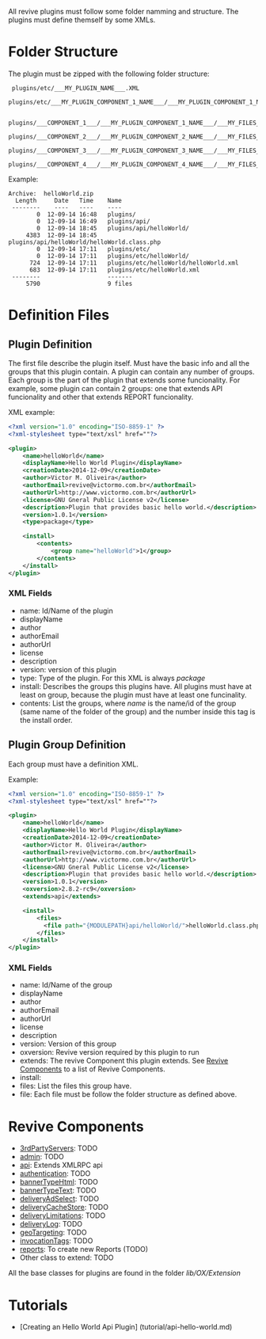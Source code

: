 All revive plugins must follow some folder namming and structure. The plugins must define themself by some XMLs.

# Folder Structure

The plugin must be zipped with the following folder structure:

```Shell
 plugins/etc/___MY_PLUGIN_NAME___.XML
 plugins/etc/___MY_PLUGIN_COMPONENT_1_NAME___/___MY_PLUGIN_COMPONENT_1_NAME___.XML

 plugins/___COMPONENT_1___/___MY_PLUGIN_COMPONENT_1_NAME___/___MY_FILES_1___
 plugins/___COMPONENT_2___/___MY_PLUGIN_COMPONENT_2_NAME___/___MY_FILES_2___
 plugins/___COMPONENT_3___/___MY_PLUGIN_COMPONENT_3_NAME___/___MY_FILES_3___
 plugins/___COMPONENT_4___/___MY_PLUGIN_COMPONENT_4_NAME___/___MY_FILES_4___
```

Example:

```
Archive:  helloWorld.zip
  Length     Date   Time    Name
 --------    ----   ----    ----
        0  12-09-14 16:48   plugins/
        0  12-09-14 16:49   plugins/api/
        0  12-09-14 18:45   plugins/api/helloWorld/
     4383  12-09-14 18:45   plugins/api/helloWorld/helloWorld.class.php
        0  12-09-14 17:11   plugins/etc/
        0  12-09-14 17:11   plugins/etc/helloWorld/
      724  12-09-14 17:11   plugins/etc/helloWorld/helloWorld.xml
      683  12-09-14 17:11   plugins/etc/helloWorld.xml
 --------                   -------
     5790                   9 files
```

# Definition Files

## Plugin Definition

The first file describe the plugin itself. Must have the basic info and all the groups that this plugin contain.
A plugin can contain any number of groups. Each group is the part of the plugin that extends some funcionality. For example, some plugin can contain 2 groups: one that extends API funcionality and other that extends REPORT funcionality.

XML example:

```XML
<?xml version="1.0" encoding="ISO-8859-1" ?>
<?xml-stylesheet type="text/xsl" href=""?>

<plugin>
    <name>helloWorld</name>
    <displayName>Hello World Plugin</displayName>
    <creationDate>2014-12-09</creationDate>
    <author>Victor M. Oliveira</author>
    <authorEmail>revive@victormo.com.br</authorEmail>
    <authorUrl>http://www.victormo.com.br</authorUrl>
    <license>GNU Gneral Public License v2</license>
    <description>Plugin that provides basic hello world.</description>
    <version>1.0.1</version>
    <type>package</type>

    <install>
        <contents>
            <group name="helloWorld">1</group>
        </contents>
    </install>
</plugin>
```

### XML Fields

* name: Id/Name of the plugin
* displayName
* author
* authorEmail
* authorUrl
* license
* description
* version: version of this plugin
* type: Type of the plugin. For this XML is always *package*
* install: Describes the groups this plugins have. All plugins must have at least on group, because the plugin must have at least one funcinality.
* contents: List the groups, where *name* is the name/id of the group (same name of the folder of the group) and the number inside this tag is the install order.

## Plugin Group Definition

Each group must have a definition XML.

Example:

```XML
<?xml version="1.0" encoding="ISO-8859-1" ?>
<?xml-stylesheet type="text/xsl" href=""?>

<plugin>
    <name>helloWorld</name>
    <displayName>Hello World Plugin</displayName>
    <creationDate>2014-12-09</creationDate>
    <author>Victor M. Oliveira</author>
    <authorEmail>revive@victormo.com.br</authorEmail>
    <authorUrl>http://www.victormo.com.br</authorUrl>
    <license>GNU Gneral Public License v2</license>
    <description>Plugin that provides basic hello world.</description>
    <version>1.0.1</version>
    <oxversion>2.8.2-rc9</oxversion>
    <extends>api</extends>

    <install>
        <files>
          <file path="{MODULEPATH}api/helloWorld/">helloWorld.class.php</file>
        </files>
    </install>
</plugin>
```

### XML Fields

* name: Id/Name of the group
* displayName
* author
* authorEmail
* authorUrl
* license
* description
* version: Version of this group
* oxversion: Revive version required by this plugin to run
* extends: The revive Component this plugin extends. See [Revive Components](#revive-components) to a list of Revive Components.
* install: 
* files: List the files this group have.
* file: Each file must be follow the folder structure as defined above.


# Revive Components

* [3rdPartyServers](): TODO
* [admin](): TODO
* [api](components/api-component.md): Extends XMLRPC api
* [authentication](): TODO
* [bannerTypeHtml](): TODO
* [bannerTypeText](): TODO
* [deliveryAdSelect](): TODO
* [deliveryCacheStore](): TODO
* [deliveryLimitations](): TODO
* [deliveryLog](): TODO
* [geoTargeting](): TODO
* [invocationTags](): TODO
* [reports](): To create new Reports (TODO)
* Other class to extend: TODO

All the base classes for plugins are found in the folder *lib/OX/Extension*

# Tutorials
* [Creating an Hello World Api Plugin] (tutorial/api-hello-world.md)
